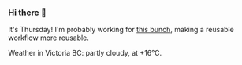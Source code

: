 ### Hi there :wave:

It's Thursday! I'm probably working for [this bunch](https://github.com/kohofinancial), making a reusable workflow more reusable.

Weather in Victoria BC: partly cloudy, at +16°C.
